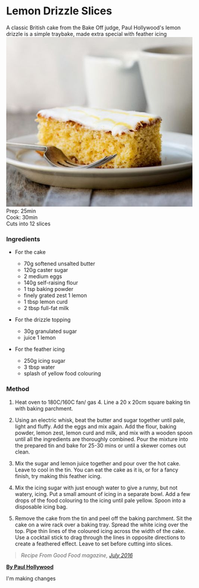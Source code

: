 # Lemon Drizzle Slices
A classic British cake from the Bake Off judge, Paul Hollywood's lemon drizzle is a simple traybake, made extra special with feather icing
![cake](./cake.jpg)  
Prep: 25min  
Cook: 30min  
Cuts into 12 slices  
### Ingredients
* For the cake 
   * 70g softened unsalted butter
   * 120g caster sugar
   * 2 medium eggs
   * 140g self-raising flour
   * 1 tsp baking powder
   * finely grated zest 1 lemon
   * 1 tbsp lemon curd
   * 2 tbsp full-fat milk
* For the drizzle topping
   * 30g granulated sugar
   * juice 1 lemon

* For the feather icing
   * 250g icing sugar
   * 3 tbsp water
   * splash of yellow food colouring

### Method
1. Heat oven to 180C/160C fan/ gas 4. Line a 20 x 20cm square baking tin with baking parchment.

2. Using an electric whisk, beat the butter and sugar together until pale, light and fluffy. Add the eggs and mix again. Add the flour, baking powder, lemon zest, lemon curd and milk, and mix with a wooden spoon until all the ingredients are thoroughly combined. Pour the mixture into the prepared tin and bake for 25-30 mins or until a skewer comes out clean.

3. Mix the sugar and lemon juice together and pour over the hot cake. Leave to cool in the tin. You can eat the cake as it is, or for a fancy finish, try making this feather icing.

4. Mix the icing sugar with just enough water to give a runny, but not watery, icing. Put a small amount of icing in a separate bowl. Add a few drops of the food colouring to the icing until pale yellow. Spoon into a disposable icing bag.

5. Remove the cake from the tin and peel off the baking parchment. Sit the cake on a wire rack over a baking tray. Spread the white icing over the top. Pipe thin lines of the coloured icing across the width of the cake. Use a cocktail stick to drag through the lines in opposite directions to create a feathered effect. Leave to set before cutting into slices.

> *Recipe From Good Food magazine, [July 2016](https://www.bbcgoodfood.com/search/recipes/date/1467327600)*


**[By Paul Hollywood](https://www.bbcgoodfood.com/chef/paul-hollywood)**

I'm making changes

